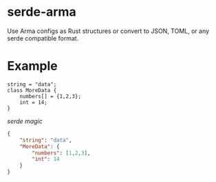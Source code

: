 # serde-arma

Use Arma configs as Rust structures or convert to JSON, TOML, or any serde compatible format.

# Example

```
string = "data";
class MoreData {
    numbers[] = {1,2,3};
    int = 14;
}
```
*serde magic*
```json
{
    "string": "data",
    "MoreData": {
        "numbers": [1,2,3],
        "int": 14
    }
}
```
